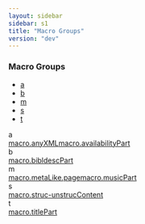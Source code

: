 ```yaml
---
layout: sidebar
sidebar: s1
title: "Macro Groups"
version: "dev"
---
```

<div class="specPage overview">
   <h3>Macro Groups</h3>
   <div class="letterSelection">
      <ul class="pagination">
         <li class="page-item"><a href="#letterFacet_a">a</a></li>
         <li class="page-item"><a href="#letterFacet_b">b</a></li>
         <li class="page-item"><a href="#letterFacet_m">m</a></li>
         <li class="page-item"><a href="#letterFacet_s">s</a></li>
         <li class="page-item"><a href="#letterFacet_t">t</a></li>
      </ul>
   </div>
   <div class="facet letter overview" id="letterFacet_a">
      <div class="label">a</div>
      <div class="statement compact list"><a class="overviewLink macro" data-initial="a" data-ident="macro.anyXML" href="{{ site.baseurl }}/{{ page.version }}/macro-groups/macro.anyxml.html">macro.anyXML</a><a class="overviewLink macro" data-initial="a" data-ident="macro.availabilityPart" href="{{ site.baseurl }}/{{ page.version }}/macro-groups/macro.availabilitypart.html">macro.availabilityPart</a></div>
   </div>
   <div class="facet letter overview" id="letterFacet_b">
      <div class="label">b</div>
      <div class="statement compact list"><a class="overviewLink macro" data-initial="b" data-ident="macro.bibldescPart" href="{{ site.baseurl }}/{{ page.version }}/macro-groups/macro.bibldescpart.html">macro.bibldescPart</a></div>
   </div>
   <div class="facet letter overview" id="letterFacet_m">
      <div class="label">m</div>
      <div class="statement compact list"><a class="overviewLink macro" data-initial="m" data-ident="macro.metaLike.page" href="{{ site.baseurl }}/{{ page.version }}/macro-groups/macro.metalike.page.html">macro.metaLike.page</a><a class="overviewLink macro" data-initial="m" data-ident="macro.musicPart" href="{{ site.baseurl }}/{{ page.version }}/macro-groups/macro.musicpart.html">macro.musicPart</a></div>
   </div>
   <div class="facet letter overview" id="letterFacet_s">
      <div class="label">s</div>
      <div class="statement compact list"><a class="overviewLink macro" data-initial="s" data-ident="macro.struc-unstrucContent" href="{{ site.baseurl }}/{{ page.version }}/macro-groups/macro.struc-unstruccontent.html">macro.struc-unstrucContent</a></div>
   </div>
   <div class="facet letter overview" id="letterFacet_t">
      <div class="label">t</div>
      <div class="statement compact list"><a class="overviewLink macro" data-initial="t" data-ident="macro.titlePart" href="{{ site.baseurl }}/{{ page.version }}/macro-groups/macro.titlepart.html">macro.titlePart</a></div>
   </div>
</div>